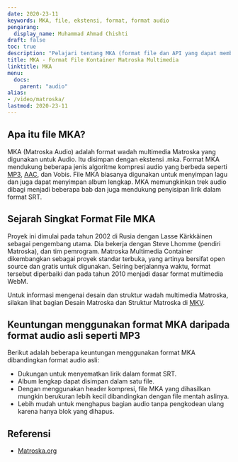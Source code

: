 ```yaml
---
date: 2020-23-11
keywords: MKA, file, ekstensi, format, format audio
pengarang:
  display_name: Muhammad Ahmad Chishti
draft: false
toc: true
description: "Pelajari tentang MKA (format file dan API yang dapat membuka dan membuat file MKA."
title: MKA - Format File Kontainer Matroska Multimedia
linktitle: MKA
menu:
  docs:
    parent: "audio"
alias:
- /video/matroska/
lastmod: 2020-23-11
---
```


## Apa itu file MKA? ##

MKA (Matroska Audio) adalah format wadah multimedia Matroska yang digunakan untuk Audio. Itu disimpan dengan ekstensi .mka. Format MKA mendukung beberapa jenis algoritme kompresi audio yang berbeda seperti [MP3](/id/audio/mp3/), [AAC](/id/audio/aac/), dan Vobis. File MKA biasanya digunakan untuk menyimpan lagu dan juga dapat menyimpan album lengkap. MKA memungkinkan trek audio dibagi menjadi beberapa bab dan juga mendukung penyisipan lirik dalam format SRT.

## Sejarah Singkat Format File MKA

Proyek ini dimulai pada tahun 2002 di Rusia dengan Lasse Kärkkäinen sebagai pengembang utama. Dia bekerja dengan Steve Lhomme (pendiri Matroska), dan tim pemrogram. Matroska Multimedia Container dikembangkan sebagai proyek standar terbuka, yang artinya bersifat open source dan gratis untuk digunakan. Seiring berjalannya waktu, format tersebut diperbaiki dan pada tahun 2010 menjadi dasar format multimedia WebM.

Untuk informasi mengenai desain dan struktur wadah multimedia Matroska, silakan lihat bagian Desain Matroska dan Struktur Matroska di [MKV](/id/video/mkv/).

## Keuntungan menggunakan format MKA daripada format audio asli seperti MP3 ##

Berikut adalah beberapa keuntungan menggunakan format MKA dibandingkan format audio asli:

- Dukungan untuk menyematkan lirik dalam format SRT.
- Album lengkap dapat disimpan dalam satu file.
- Dengan menggunakan header kompresi, file MKA yang dihasilkan mungkin berukuran lebih kecil dibandingkan dengan file mentah aslinya.
- Lebih mudah untuk menghapus bagian audio tanpa pengkodean ulang karena hanya blok yang dihapus.

## Referensi ##

- [Matroska.org](https://www.matroska.org/)

